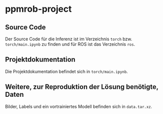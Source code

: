 # ppmrob-project

## Source Code

Der Source Code für die Inferenz ist im Verzeichnis `torch` bzw.
`torch/main.ipynb` zu finden und für ROS ist das Verzeichnis `ros`.

## Projektdokumentation

Die Projektdokumentation befindet sich in `torch/main.ipynb`.

## Weitere, zur Reproduktion der Lösung benötigte, Daten

Bilder, Labels und ein vortrainiertes Modell befinden sich in `data.tar.xz`.
